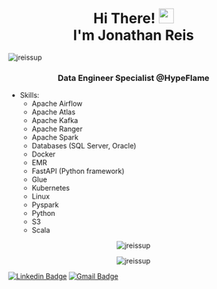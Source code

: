 <h1 align="center">Hi There! <img src="https://raw.githubusercontent.com/kaueMarques/kaueMarques/master/hi.gif" width="30px"> <br>I'm Jonathan Reis</h1>
<p align="left"> <img src="https://komarev.com/ghpvc/?username=jreissup" alt="jreissup" /> </p>
<h3 align="center">Data Engineer Specialist @HypeFlame </h3>

- Skills:
  - Apache Airflow
  - Apache Atlas
  - Apache Kafka
  - Apache Ranger
  - Apache Spark
  - Databases (SQL Server, Oracle)
  - Docker
  - EMR
  - FastAPI (Python framework)
  - Glue
  - Kubernetes
  - Linux
  - Pyspark
  - Python
  - S3
  - Scala

<p align="center">
<img  src="https://github-readme-stats.vercel.app/api/top-langs/?username=jreissup&theme=radical&layout=compact" alt="jreissup"/>
</p>

<p align="center">
<img  src="https://github-readme-stats.vercel.app/api?username=jreissup&theme=radical&show_icons=true" alt="jreissup"/> 
</p>


[![Linkedin Badge](https://img.shields.io/badge/-Jonathan-blue?style=flat-square&logo=Linkedin&logoColor=white&link=https://www.linkedin.com/in/jreissup/)](https://www.linkedin.com/in/jreissup/) 
[![Gmail Badge](https://img.shields.io/badge/-jreissup@gmail.com-c14438?style=flat-square&logo=Gmail&logoColor=white&link=mailto:jreissup@gmail.com)](mailto:jreissup@gmail.com)

<!--
**jreissup/jreissup** is a ✨ _special_ ✨ repository because its `README.md` (this file) appears on your GitHub profile.

Here are some ideas to get you started:

- 🔭 I’m currently working on ...
- 🌱 I’m currently learning ...
- 👯 I’m looking to collaborate on ...
- 🤔 I’m looking for help with ...
- 💬 Ask me about ...
- 📫 How to reach me: ...
- 😄 Pronouns: ...
- ⚡ Fun fact: ...
-->
